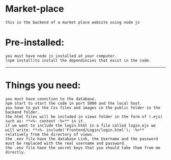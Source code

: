 # Market-place
	this is the backend of a market place website using node js


# Pre-installed: 
	you must have node js installed at your computer.
	(npm install)to install the dependincies that exist in the code.
--------------------------------------------------------------------------------
# Things you need:
	you must have connction to the database.
	npm start to start the code in port 5000 and the local host.
	you have to put the Css files and images in the public folder in the backend folder.
	the html files will be included in views folder in the form of (.ejs) such as: **<%- content -%>** in it.
	if we want to include the login.html in a file called login.ejs we will write: **<%- include('Frontend/Login/login.html'); -%>** relatively from the directory of views.
	the .env file have the database Link, the Username and the password must be replaced with the real username and password.
	the .env file have the secret keys that you should take them from me directly.
